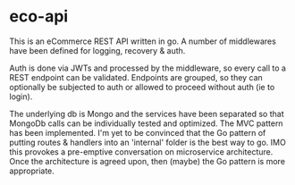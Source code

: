 # eco-api
This is an eCommerce REST API written in go.
A number of middlewares have been defined for logging, recovery & auth.

Auth is done via JWTs and processed by the middleware, so every call to a REST endpoint can be validated.
Endpoints are grouped, so they can optionally be subjected to auth or allowed to proceed without auth (ie to login).

The underlying db is Mongo and the services have been separated so that MongoDb calls can be individually tested and optimized.
The MVC pattern has been implemented. I'm yet to be convinced that the Go pattern of putting routes & handlers into an 'internal' folder is the best way to go.
IMO this provokes a pre-emptive conversation on microservice architecture. Once the architecture is agreed upon, then (maybe) the Go pattern is more appropriate.
